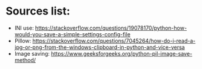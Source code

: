 # Sources list:

- INI use: https://stackoverflow.com/questions/19078170/python-how-would-you-save-a-simple-settings-config-file
- Pillow: https://stackoverflow.com/questions/7045264/how-do-i-read-a-jpg-or-png-from-the-windows-clipboard-in-python-and-vice-versa
- Image saving: https://www.geeksforgeeks.org/python-pil-image-save-method/